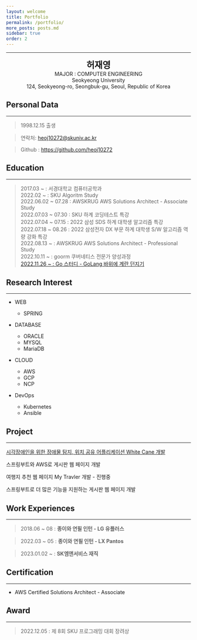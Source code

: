 ```yaml
---
layout: welcome
title: Portfolio
permalink: /portfolio/
more_posts: posts.md
sidebar: true
order: 2
---
```


* * *
<center>
<span style=
"font-size:170%;
font-weight:bold">
허재영
</span>
</center>

<center>MAJOR : COMPUTER ENGINEERING</center>

<center>Seokyeong University</center>

<center>124, Seokyeong-ro, Seongbuk-gu, Seoul, Republic of Korea</center>

## Personal Data
---
> 1998.12.15 출생

> 연락처: heoj10272@skuniv.ac.kr

> Github : <a href="https://github.com/heoj10272">https://github.com/heoj10272</a>


## Education
---
> 2017.03 ~ : 서경대학교 컴퓨터공학과<br>
> 2022.02 ~ : SKU Algoritm Study<br>
> 2022.06.02 ~ 07.28 : AWSKRUG AWS Solutions Architect - Associate Study<br>
> 2022.07.03 ~ 07.30 : SKU 하계 코딩테스트 특강<br>
> 2022.07.04 ~ 07.15 : 2022 삼성 SDS 하계 대학생 알고리즘 특강<br>
> 2022.07.18 ~ 08.26 : 2022 삼성전자 DX 부문 하계 대학생 S/W 알고리즘 역량 강화 특강<br>
> 2022.08.13 ~ : AWSKRUG AWS Solutions Architect - Professional Study<br>
> 2022.10.11 ~ : goorm 쿠버네티스 전문가 양성과정<br>
> [2022.11.26 ~ : Go 스터디 - GoLang 바위에 계란 던지기](https://www.notion.so/Go-Lang-ea38f63d9bf14856ac20b30983ece4c8)

## Research Interest
---

* WEB
    + SPRING

* DATABASE
    + ORACLE
    + MYSQL
    + MariaDB

* CLOUD
    + AWS
    + GCP
    + NCP

* DevOps
    + Kubernetes
    + Ansible

## Project
---

[시각장애인을 위한 장애물 탐지, 위치 공유 어플리케이션 White Cane 개발](https://heoj10272.github.io/project/흰지팡이-프로젝트.html)

스프링부트와 AWS로 게시판 웹 페이지 개발

여행지 추천 웹 페이지 My Travler 개발 - 진행중

스프링부트로 더 많은 기능을 지원하는 게시판 웹 페이지 개발

## Work Experiences
---
> 2018.06 ~ 08 : **종이와 연필 인턴 - LG 유플러스**

> 2022.03 ~ 05 : **종이와 연필 인턴 - LX Pantos**

> 2023.01.02 ~ : **SK엠앤서비스 재직**

## Certification
---
- AWS Certified Solutions Architect - Associate<br>
<div data-iframe-width="300" data-iframe-height="240" data-share-badge-id="1e6da221-09db-4388-8d5b-8411f4a8c515" data-share-badge-host="https://www.credly.com"></div><script type="text/javascript" async src="//cdn.credly.com/assets/utilities/embed.js"></script>


## Award
---

> 2022.12.05 : 제 8회 SKU 프로그래밍 대회 장려상
